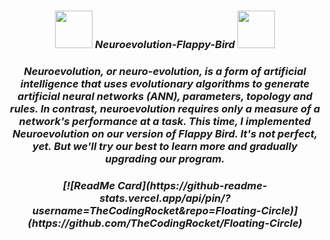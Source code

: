 <h3 align="center">
<img src="https://media.giphy.com/media/LnQjpWaON8nhr21vNW/giphy.gif" width="60"> <em><b>Neuroevolution-Flappy-Bird <img src="https://media.giphy.com/media/LnQjpWaON8nhr21vNW/giphy.gif" width="60">
 </h3>

<h3 align="center">
 Neuroevolution, or neuro-evolution, is a form of artificial intelligence that uses evolutionary algorithms to generate artificial neural networks (ANN), parameters, topology and rules. In contrast, neuroevolution requires only a measure of a network's performance at a task. This time, I implemented Neuroevolution on our version of Flappy Bird.
It's not perfect, yet. But we'll try our best to learn more and gradually upgrading our program.
 </h3>
 
 <h3 align="center">
 [![ReadMe Card](https://github-readme-stats.vercel.app/api/pin/?username=TheCodingRocket&repo=Floating-Circle)](https://github.com/TheCodingRocket/Floating-Circle)
 </h3>
